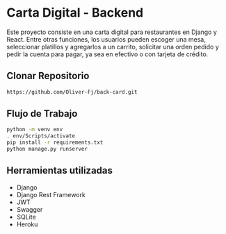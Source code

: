 # Carta Digital - Backend
Este proyecto consiste en una carta digital para restaurantes en Django y React. Entre otras funciones, los usuarios pueden escoger una mesa, seleccionar platillos y agregarlos a un carrito, solicitar una orden pedido y pedir la cuenta para pagar, ya sea en efectivo o con tarjeta de crédito.
## Clonar Repositorio
``` bash 
https://github.com/Oliver-Fj/back-card.git
```
## Flujo de Trabajo
``` bash 
python -m venv env    
. env/Scripts/activate
pip install -r requirements.txt
python manage.py runserver
```
## Herramientas utilizadas
- Django
- Django Rest Framework
- JWT
- Swagger
- SQLite
- Heroku
